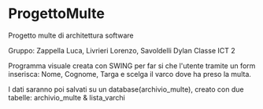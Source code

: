 # ProgettoMulte
 Progetto multe di architettura software
 
 Gruppo: Zappella Luca, Livrieri Lorenzo, Savoldelli Dylan
 Classe ICT 2
 
 Programma visuale creata con SWING per far si che l'utente tramite un form inserisca: Nome, Cognome, Targa e scelga il varco dove ha      preso la multa.

 I dati saranno poi salvati su un database(archivio_multe), creato con due tabelle: archivio_multe & lista_varchi


